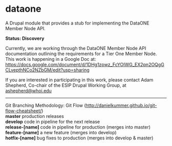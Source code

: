 # dataone
A Drupal module that provides a stub for implementing the DataONE Member Node API.

**Status: Discovery**

Currently, we are working through the DataONE Member Node API documentation outlining the requirements for a Tier One Member Node. This work is happening in a Google Doc at: https://docs.google.com/document/d/1DHg1zpwz_FcYOIWG_EX2pn2OQgGCLvepthNCo2NZbGM/edit?usp=sharing

If you are interested in participating in this work, please contact Adam Shepherd, Co-chair of the ESIP Drupal Working Group, at ashepherd@whoi.edu

---

Git Branching Methodology: Git Flow (http://danielkummer.github.io/git-flow-cheatsheet/)  
**master**           production releases  
**develop**          code in pipeline for the next release  
**release-[name]**   code in pipeline for production (merges into master)  
**feature-[name]**   a new feature (merges into develop)  
**hotfix-[name]**    bug fixes to production (merges into develop & master)  

